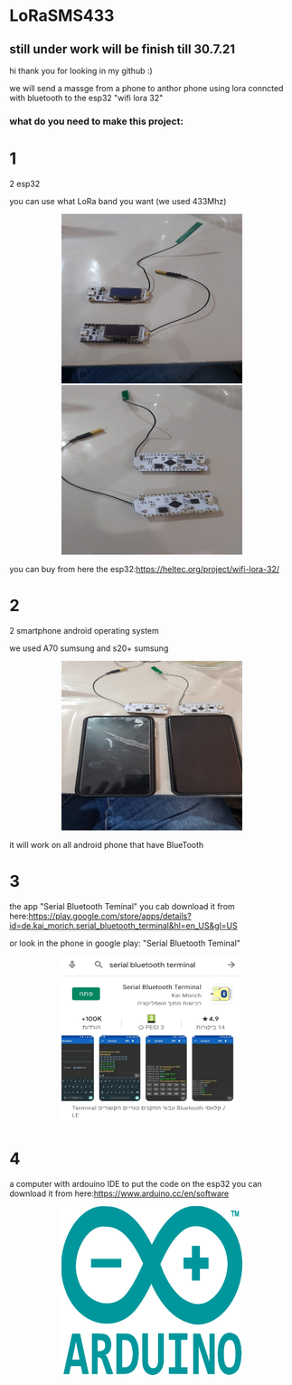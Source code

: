 # LoRaSMS433

## still under work will be finish till 30.7.21

hi thank you for looking in my github :)

we will send a massge from a phone to anthor phone using lora conncted with bluetooth to the esp32 "wifi lora 32"

### what do you need to make this project: 

# 1
  2 esp32 

you can use what LoRa band you want (we used 433Mhz)

<p align="center">
  <img width="320" height="300" src="/images/esp32front.jpeg">
  <img width="320" height="300" src="/images/esp32back.jpeg">
</p>

you can buy from here the esp32:https://heltec.org/project/wifi-lora-32/

# 2
 2 smartphone android operating system

we used A70 sumsung and s20+ sumsung
<p align="center">
  <img width="320" height="300" src="/images/phones&esp32.jpeg">
</p>
it will work on all android phone that have BlueTooth

# 3
  the app "Serial Bluetooth Teminal"
you cab download it from here:https://play.google.com/store/apps/details?id=de.kai_morich.serial_bluetooth_terminal&hl=en_US&gl=US

or look in the phone in google play: "Serial Bluetooth Teminal"
<p align="center">
  <img width="320" height="300" src="/images/app.jpeg">
</p>

# 4 
 a computer with ardouino IDE to put the code on the esp32 
 you can download it from here:https://www.arduino.cc/en/software
 <p align="center">
  <img width="320" height="300" src="/images/ArduinoLogo.png">
</p>

